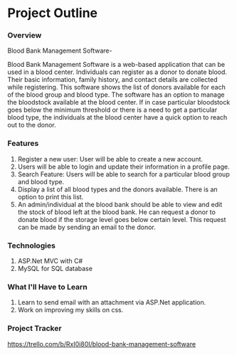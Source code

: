 # Project Outline
### Overview
Blood Bank Management Software-

Blood Bank Management Software is a web-based application that can be used in a blood center. Individuals can register as a donor to donate blood. Their basic information, family history, and contact details are collected while registering. This software shows the list of donors available for each of the blood group and blood type.
The software has an option to manage the bloodstock available at the blood center. If in case particular bloodstock goes below the minimum threshold or there is a need to get a particular blood type, the individuals at the blood center have a quick option to reach out to the donor.

### Features
1.	Register a new user:
User will be able to create a new account. 
2.	Users will be able to login and update their information in a profile page. 
3.	Search Feature:
Users will be able to search for a particular blood group and blood type.
4.	Display a list of all blood types and the donors available. There is an option to print this list. 
5.	An admin/individual at the blood bank should be able to view and edit the stock of blood left at the blood bank. He can request a donor to donate blood if the storage level goes below certain level. This request can be made by sending an email to the donor.

### Technologies
1.	ASP.Net MVC with C#
2.	MySQL for SQL database

### What I'll Have to Learn
1.	Learn to send email with an attachment via ASP.Net application.
2.  Work on improving my skills on css.

### Project Tracker
https://trello.com/b/RxI0i80I/blood-bank-management-software
